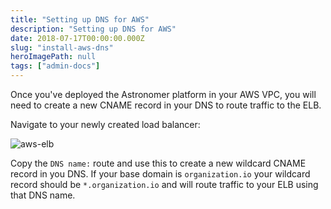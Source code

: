 ```yaml
---
title: "Setting up DNS for AWS"
description: "Setting up DNS for AWS"
date: 2018-07-17T00:00:00.000Z
slug: "install-aws-dns"
heroImagePath: null
tags: ["admin-docs"]
---
```


Once you've deployed the Astronomer platform in your AWS VPC, you will need to create a new CNAME record in your DNS to route traffic to the ELB.

Navigate to your newly created load balancer:

![aws-elb](https://cdn.astronomer.io/website/img/guides/elb_storage.png)

Copy the `DNS name:` route and use this to create a new wildcard CNAME record in you DNS. If your base domain is `organization.io` your wildcard record should be `*.organization.io` and will route traffic to your ELB using that DNS name.
